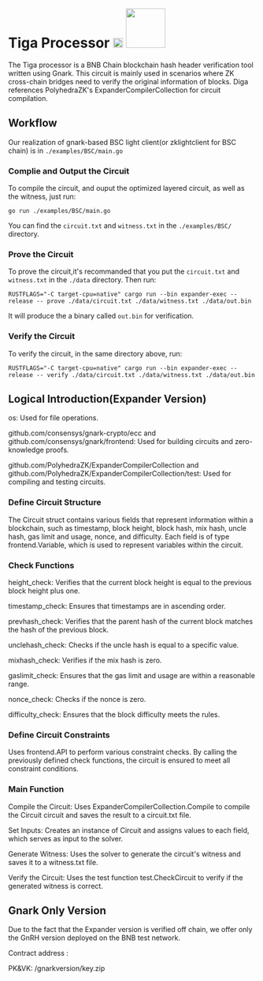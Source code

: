 # Tiga Processor <img src="https://github.com/ZeroBase-Pro/Tiga-Processor/blob/main/bnb.png" width="20" > <img src="https://github.com/ZeroBase-Pro/Tiga-Processor/blob/main/poly.svg" width="80" >


The Tiga processor is a BNB Chain blockchain hash header verification tool written using Gnark. This circuit is mainly used in scenarios where ZK cross-chain bridges need to verify the original information of blocks. Diga references PolyhedraZK's ExpanderCompilerCollection for circuit compilation.

## Workflow

Our realization of gnark-based BSC light client(or zklightclient for BSC chain) is in ``./examples/BSC/main.go``


### Complie and Output the Circuit 

To compile the circuit, and ouput the optimized layered circuit, as well as the witness, just run:

```
go run ./examples/BSC/main.go
```

You can find the ``circuit.txt`` and ``witness.txt`` in the ``./examples/BSC/`` directory.


### Prove the Circuit

To prove the circuit,it's recommanded that you put the ``circuit.txt`` and ``witness.txt`` in the ``./data`` directory. Then run:

```
RUSTFLAGS="-C target-cpu=native" cargo run --bin expander-exec --release -- prove ./data/circuit.txt ./data/witness.txt ./data/out.bin
```

It will produce the a binary called ``out.bin`` for verification.

### Verify the Circuit

To verify the circuit, in the same directory above, run:

```
RUSTFLAGS="-C target-cpu=native" cargo run --bin expander-exec --release -- verify ./data/circuit.txt ./data/witness.txt ./data/out.bin
```

## Logical Introduction(Expander Version)

os: Used for file operations.

github.com/consensys/gnark-crypto/ecc and github.com/consensys/gnark/frontend: Used for building circuits and zero-knowledge proofs.

github.com/PolyhedraZK/ExpanderCompilerCollection and github.com/PolyhedraZK/ExpanderCompilerCollection/test: Used for compiling and testing circuits.

### Define Circuit Structure

The Circuit struct contains various fields that represent information within a blockchain, such as timestamp, block height, block hash, mix hash, uncle hash, gas limit and usage, nonce, and difficulty.
Each field is of type frontend.Variable, which is used to represent variables within the circuit.

### Check Functions

height_check: Verifies that the current block height is equal to the previous block height plus one.

timestamp_check: Ensures that timestamps are in ascending order.

prevhash_check: Verifies that the parent hash of the current block matches the hash of the previous block.

unclehash_check: Checks if the uncle hash is equal to a specific value.

mixhash_check: Verifies if the mix hash is zero.

gaslimit_check: Ensures that the gas limit and usage are within a reasonable range.

nonce_check: Checks if the nonce is zero.

difficulty_check: Ensures that the block difficulty meets the rules.

### Define Circuit Constraints

Uses frontend.API to perform various constraint checks. By calling the previously defined check functions, the circuit is ensured to meet all constraint conditions.

### Main Function

Compile the Circuit: Uses ExpanderCompilerCollection.Compile to compile the Circuit circuit and saves the result to a circuit.txt file.

Set Inputs: Creates an instance of Circuit and assigns values to each field, which serves as input to the solver.

Generate Witness: Uses the solver to generate the circuit's witness and saves it to a witness.txt file.

Verify the Circuit: Uses the test function test.CheckCircuit to verify if the generated witness is correct.

## Gnark Only Version

Due to the fact that the Expander version is verified off chain, we offer only the GnRH version deployed on the BNB test network.

Contract address : 

PK&VK: /gnarkversion/key.zip


